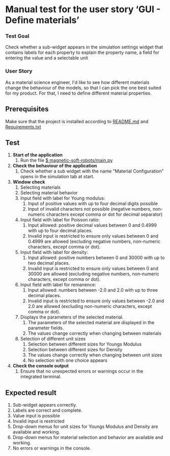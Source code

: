 # Manual test for the user story ‘GUI - Define materials’

### Test Goal
Check whether a sub-widget appears in the simulation settings widget that contains labels for each property to explain the property name, a field for entering the value and a selectable unit

### User Story
As a material science engineer, I'd like to see how different materials change the behaviour of the models, so that I can pick the one best suited for my product. For that, I need to define different material properties.

## Prerequisites 
Make sure that the project is installed according to [README.md]() and [Requirements.txt]()

## Test
1. **Start of the application**
    1. Run the file [$ magnetic-soft-robots/main.py](../../../main.py)
2. **Check the behaviour of the application**
    1. Check whether a sub widget with the name "Material Configuration" opens in the simulation tab at start.
3. **Window check**
    1. Selecting materials
    2. Selecting material behavior
    3. Input field with label for Young modulus:
        1. Input of positive values with up to four decimal digits possible
        2. Input of invalid characters not possible (negative numbers, non-numeric characters except comma or dot for decimal separator)
    4. Input field with label for Poisson ratio:
        1. Input allowed: positive decimal values between 0 and 0.4999 with up to four decimal places.
        2. Invalid input is restricted to ensure only values between 0 and 0.4999 are allowed (excluding negative numbers, non-numeric characters, except comma or dot).
    5. Input field with label for density:
        1. Input allowed: positive numbers between 0 and 30000 with up to two decimal places.
        2. Invalid input is restricted to ensure only values between 0 and 30000 are allowed (excluding negative numbers, non-numeric characters, except comma or dot).
    6. Input field with label for remanence:
        1. Input allowed: numbers between -2.0 and 2.0 with up to three decimal places.
        2. Invalid input is restricted to ensure only values between -2.0 and 2.0 are allowed (excluding non-numeric characters, except comma or dot).
    7. Displays the parameters of the selected material.
        1. The parameters of the selected material are displayed in the parameter fields.
        2. The values change correctly when changing between materials
    8. Selection of different unit sizes
        1. Selection between different sizes for Youngs Modulus
        2. Selection between different sizes for Density
        3. The values change correctly when changing between unit sizes
        4. No selection with one choice appears
4. **Check the console output**
    1. Ensure that no unexpected errors or warnings occur in the integrated terminal.

## Expected result
1. Sub-widget appears correctly.
2. Labels are correct and complete.
3. Value input is possible
4. Invalid input is restricted
5. Drop-down menus for unit sizes for Youngs Modulus and Density are available and working.
6. Drop-down menus for material selection and behavior are available and working.
7. No errors or warnings in the console.
